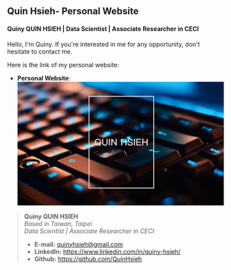 ## Quin Hsieh- Personal Website

#### Quiny QUIN HSIEH  |  Data Scientist  |  Associate Researcher in CECI

Hello, I'm Quiny. If you're interested in me for any opportunity, don't hesitate to contact me.  

Here is the link of my personal website:  
- **Personal Website**:
[![Quin Hsieh's Website](img/website-photo.jpeg "Quin Hsieh's Website")](https://quinhsieh.github.io/quiny-hsieh)

> **Quiny QUIN HSIEH**  
> *Based in Taiwan, Taipei*  
> *Data Scientist  |  Associate Researcher in CECI*  
> * **E-mail:** quinyhsieh@gmail.com  
> * **LinkedIn:** https://www.linkedin.com/in/quiny-hsieh/  
> * **Github:** https://github.com/QuinHsieh

